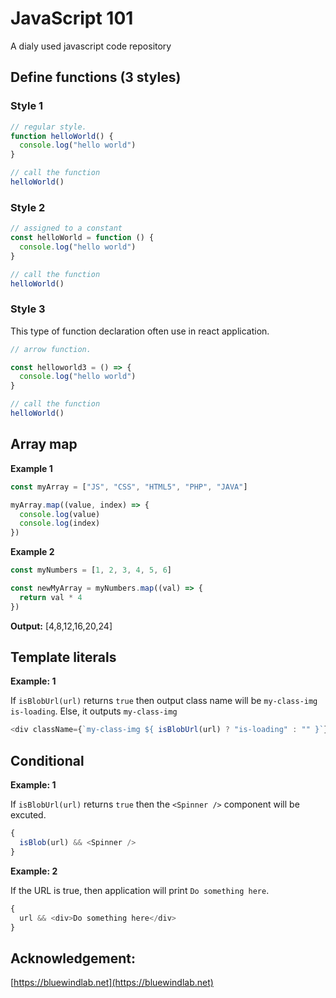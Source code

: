 # JavaScript 101

A dialy used javascript code repository

## Define functions (3 styles)

### Style 1

```javascript
// regular style.
function helloWorld() {
  console.log("hello world")
}

// call the function
helloWorld()
```

### Style 2

```javascript
// assigned to a constant
const helloWorld = function () {
  console.log("hello world")
}

// call the function
helloWorld()
```

### Style 3

This type of function declaration often use in react application.

```javascript
// arrow function.

const helloworld3 = () => {
  console.log("hello world")
}

// call the function
helloWorld()
```

## Array map

**Example 1**

```javascript
const myArray = ["JS", "CSS", "HTML5", "PHP", "JAVA"]

myArray.map((value, index) => {
  console.log(value)
  console.log(index)
})
```

**Example 2**

```javascript
const myNumbers = [1, 2, 3, 4, 5, 6]

const newMyArray = myNumbers.map((val) => {
  return val * 4
})
```

**Output:** [4,8,12,16,20,24]

## Template literals

**Example: 1**

If `isBlobUrl(url)` returns `true` then output class name will be `my-class-img is-loading`. Else, it outputs `my-class-img`

```javascript
<div className={`my-class-img ${ isBlobUrl(url) ? "is-loading" : "" }`} >
```

## Conditional

**Example: 1**

If `isBlobUrl(url)` returns `true` then the `<Spinner />` component will be excuted.

```javascript
{
  isBlob(url) && <Spinner />
}
```

**Example: 2**

If the URL is true, then application will print `Do something here`.

```javascript
{
  url && <div>Do something here</div>
}
```

## Acknowledgement:

[https://bluewindlab.net](https://bluewindlab.net)
